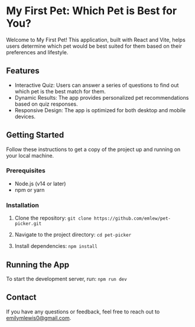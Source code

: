 # My First Pet: Which Pet is Best for You?
Welcome to My First Pet! This application, built with React and Vite, helps users determine which pet would be best suited for them based on their preferences and lifestyle.

## Features
- Interactive Quiz: Users can answer a series of questions to find out which pet is the best match for them.
- Dynamic Results: The app provides personalized pet recommendations based on quiz responses.
- Responsive Design: The app is optimized for both desktop and mobile devices.

## Getting Started
Follow these instructions to get a copy of the project up and running on your local machine.

### Prerequisites
- Node.js (v14 or later)
- npm or yarn

### Installation
1. Clone the repository:
```git clone https://github.com/emlew/pet-picker.git```

2. Navigate to the project directory:
```cd pet-picker```

3. Install dependencies:
```npm install```

## Running the App
To start the development server, run:
```npm run dev```

## Contact
If you have any questions or feedback, feel free to reach out to emilymlewis0@gmail.com.